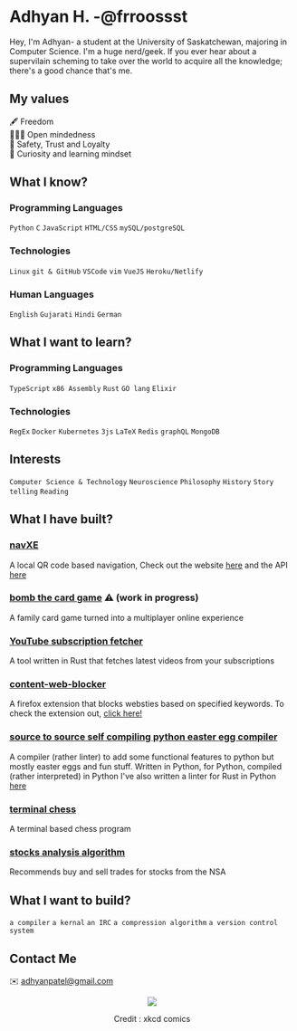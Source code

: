 # Adhyan H. -@frroossst
Hey, I'm Adhyan- a student at the University of Saskatchewan, majoring in Computer Science. I'm a huge nerd/geek. If you ever hear about a supervilain scheming to take over the world to acquire all the knowledge; there's a good chance that's me.

## My values
🖋 Freedom \
🧑‍🤝‍🧑 Open mindedness \
💝 Safety, Trust and Loyalty \
🔎 Curiosity and learning mindset 


## What I know?
### Programming Languages
`Python` `C` `JavaScript` `HTML/CSS` `mySQL/postgreSQL`

### Technologies
`Linux` `git & GitHub` `VSCode` `vim` `VueJS` `Heroku/Netlify`

### Human Languages
`English` `Gujarati` `Hindi` `German`

## What I want to learn?
### Programming Languages
`TypeScript` `x86 Assembly` `Rust` `GO lang` `Elixir`
### Technologies
`RegEx` `Docker` `Kubernetes` `3js` `LaTeX` `Redis` `graphQL` `MongoDB`

## Interests
`Computer Science & Technology` `Neuroscience` `Philosophy` `History` `Story telling` `Reading`

## What I have built?
### [navXE](https://github.com/frroossst/navXE)
  A local QR code based navigation, Check out the website [here](https://navxe.netlify.app) and the API [here](https://navxe.herokuapp.com)

### [bomb the card game](https://github.com/frroossst/bombTheCardGame) :warning: (work in progress) 
  A family card game turned into a multiplayer online experience
  
### [YouTube subscription fetcher](https://github.com/frroossst/YouTube-subscription-fetcher)
  A tool written in Rust that fetches latest videos from your subscriptions
  
### [content-web-blocker](https://github.com/frroossst/webpage_content_blocker)
  A firefox extension that blocks websties based on specified keywords. To check the extension out, [click here!](https://addons.mozilla.org/en-GB/firefox/addon/content-web-blocker/)
  
### [source to source self compiling python easter egg compiler](https://github.com/frroossst/python_s2s_compiler)
  A compiler (rather linter) to add some functional features to python but mostly easter eggs and fun stuff.
  Written in Python, for Python, compiled (rather interpreted) in Python
  I've also written a linter for Rust in Python [here](https://github.com/frroossst/rusty_python)

### [terminal chess](https://github.com/frroossst/terminal_chess)
  A terminal based chess program
  
### [stocks analysis algorithm](https://github.com/frroossst/StocksDataCollectionSystem)
  Recommends buy and sell trades for stocks from the NSA

## What I want to build?

`a compiler` `a kernal` `an IRC` `a compression algorithm` `a version control system`


## Contact Me
✉️ adhyanpatel@gmail.com 
<!--🌐 [My Personal Website](https://frroossst.github.io/resume/)-->

<p align="center">
  <img src="https://frroossst.github.io/resume/coding.png">
  <center>
    <p>Credit : xkcd comics</p>
  </center>
</p>

<!---
frroossst/frroossst is a ✨ special ✨ repository because its `README.md` (this file) appears on your GitHub profile.
You can click the Preview link to take a look at your changes.
--->
